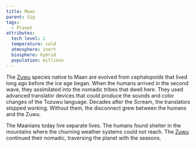```yaml
---
title: Maan
parent: Sig
tags:
  - Planet
attributes:
  tech level: 2
  temperature: cold
  atmosphere: inert
  biosphere: hybrid
  population: millions
---
```


The [Zuwu](Zuwu) species native to Maan are evolved from cephalopoids that lived long ago before the ice age began. When the humans arrived in the second wave, they assimilated into the nomadic tribes that dwell here. They used advanced translator devices that could produce the sounds and color changes of the Tozuwu language. Decades after the Scream, the translators stopped working. Without them, the disconnect grew between the humans and the Zuwu.

The Maanians today live separate lives. The humans found shelter in the mountains where the churning weather systems could not reach. The [Zuwu](Zuwu) continued their nomadic, traversing the planet with the seasons.
